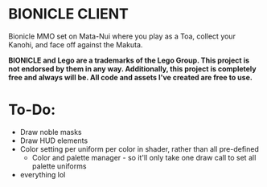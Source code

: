 # BIONICLE CLIENT
Bionicle MMO set on Mata-Nui where you play as a Toa, collect your Kanohi, and face off against the Makuta.

**BIONICLE and Lego are a trademarks of the Lego Group. This project is not endorsed by them in any way. Additionally, this project is completely free and always will be. All code and assets I've created are free to use.**

# To-Do:
- Draw noble masks
- Draw HUD elements
- Color setting per uniform per color in shader, rather than all pre-defined
    - Color and palette manager - so it'll only take one draw call to set all palette uniforms
- everything lol